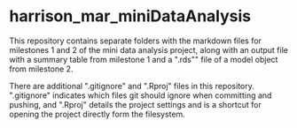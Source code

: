# harrison_mar_miniDataAnalysis

This repository contains separate folders with the markdown files for milestones 1 and 2 of the mini data analysis project, along with an output file with a summary table from milestone 1 and a ".rds"" file of a model object from milestone 2. 

There are additional ".gitignore" and ".Rproj" files in this repository. ".gitignore" indicates which files git should ignore when committing and pushing, and ".Rproj" details the project settings and is a shortcut for opening the project directly form the filesystem.